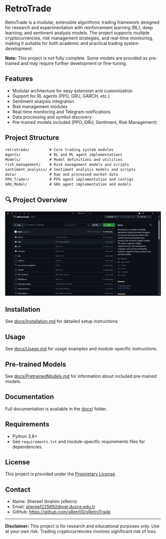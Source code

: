 # RetroTrade

RetroTrade is a modular, extensible algorithmic trading framework designed for research and experimentation with reinforcement learning (RL), deep learning, and sentiment analysis models. The project supports multiple cryptocurrencies, risk management strategies, and real-time monitoring, making it suitable for both academic and practical trading system development.

**Note:** This project is not fully complete. Some models are provided as pre-trained and may require further development or fine-tuning.

## Features
- Modular architecture for easy extension and customization
- Support for RL agents (PPO, GRU, GARCH, etc.)
- Sentiment analysis integration
- Risk management modules
- Real-time monitoring and Telegram notifications
- Data processing and symbol discovery
- Pre-trained models included (PPO, GRU, Sentiment, Risk Management)

## Project Structure
```
retrotrade/         # Core trading system modules
Agents/             # RL and ML agent implementations
Models/             # Model definitions and utilities
risk_management/    # Risk management models and scripts
sentiment_analysis/ # Sentiment analysis models and scripts
data/               # Raw and processed market data
PPO_Trader/         # PPO agent implementation and configs
GRU_Model/          # GRU agent implementation and models
```
## 🔍 Project Overview

![RetroTrade Overview](assets/overview.png)


## Installation
See [docs/Installation.md](docs/Installation.md) for detailed setup instructions.

## Usage
See [docs/Usage.md](docs/Usage.md) for usage examples and module-specific instructions.

## Pre-trained Models
See [docs/PretrainedModels.md](docs/PretrainedModels.md) for information about included pre-trained models.

## Documentation
Full documentation is available in the [docs/](docs/) folder.

## Requirements
- Python 3.8+
- See `requirements.txt` and module-specific requirements files for dependencies.

## License
This project is provided under the [Proprietary License](LICENSE).

## Contact
- Name: Shereef Ibrahim (xRetro)
- Email: shereef225692@ogr.duzce.edu.tr
- GitHub: https://github.com/xRetr00/xRetroTrade

---

**Disclaimer:** This project is for research and educational purposes only. Use at your own risk. Trading cryptocurrencies involves significant risk of loss.
